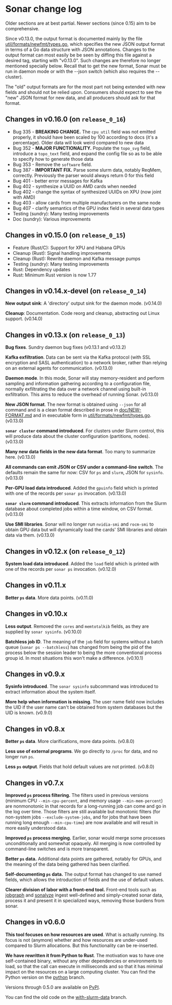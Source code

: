 # Sonar change log

Older sections are at best partial.  Newer sections (since 0.15) aim to be comprehensive.

Since v0.13.0, the output format is documented mainly by the file
[util/formats/newfmt/types.go](../util/formats/newfmt/types.go), which specifies the new JSON output
format in terms of a Go data structure with JSON annotations.  Changes to the output format can most
easily be be seen by diffing this file against a desired tag, starting with "v0.13.0".  Such changes
are therefore no longer mentioned specially below.  Recall that to get the new format, Sonar must be
run in daemon mode or with the --json switch (which also requires the --cluster).

The "old" output formats are for the most part not being extended with new fields and should not be
relied upon.  Consumers should expect to see the "new" JSON format for new data, and all producers
should ask for that format.

## Changes in v0.16.0 (on `release_0_16`)

* Bug 335 - **BREAKING CHANGE.** The `cpu_util` field was not emitted properly, it should have been
  scaled by 100 according to docs (it's a percentage).  Older data will look weird compared to new
  data
* Bug 352 - **MAJOR FUNCTIONALITY.**  Populate the `topo_svg` field, introduce a `topo_text` field,
  and expand the config file so as to be able to specify how to generate those data
* Bug 353 - Remove the `software` field.
* Bug 387 - **IMPORTANT FIX.** Parse some slurm data, notably ReqMem, correctly.  Previously the parser
  would always return 0 for this field
* Bug 401 - better error messages for Kafka
* Bug 402 - synthesize a UUID on AMD cards when needed
* Bug 402 - change the syntax of synthesized UUIDs on XPU (now joint with AMD)
* Bug 403 - allow cards from multiple manufacturers on the same node
* Bug 407 - clarify semantics of the GPU index field in several data types
* Testing (sundry): Many testing improvements
* Doc (sundry): Various improvements


## Changes in v0.15.0 (on `release_0_15`)

* Feature (Rust/C): Support for XPU and Habana GPUs
* Cleanup (Rust): Signal handling improvements
* Cleanup (Rust): Rewrite daemon and Kafka message pumps
* Testing (sundry): Many testing improvements
* Rust: Dependency updates
* Rust: Minimum Rust version is now 1.77


## Changes in v0.14.x-devel (on `release_0_14`)

**New output sink**: A 'directory' output sink for the daemon mode.  (v0.14.0)

**Cleanup**: Documentation.  Code reorg and cleanup, abstracting out Linux support.  (v0.14.0)


## Changes in v0.13.x (on `release_0_13`)

**Bug fixes**.  Sundry daemon bug fixes (v0.13.1 and v0.13.2)

**Kafka exfiltration**.  Data can be sent via the Kafka protocol (with SSL encryption and SASL
authentication) to a network broker, rather than relying on an external agents for communication.
(v0.13.0)

**Daemon mode**.  In this mode, Sonar will stay memory-resident and perform sampling and information
gathering according to a configuration file, normally exfiltrating the data over a network channel
using built-in exfiltration.  This aims to reduce the overhead of running Sonar.  (v0.13.0)

**New JSON format**.  The new format is obtained using `--json` for all command and is a clean
format described in prose in [doc/NEW-FORMAT.md](NEW-FORMAT.md) and in executable form in
[util/formats/newfmt/types.go](../util/formats/newfmt/types.go).  (v0.13.0)

**`sonar cluster` command introduced**.  For clusters under Slurm control, this will produce data about
the cluster configuration (partitions, nodes).  (v0.13.0)

**Many new data fields in the new data format**.  Too many to summarize here.  (v0.13.0)

**All commands can emit JSON or CSV under a command-line switch**.  The defaults remain the same for now:
CSV for `ps` and `slurm`, JSON for `sysinfo`.  (v0.13.0)

**Per-GPU load data introduced**.  Added the `gpuinfo` field which is printed with one of the records
per `sonar ps` invocation. (v0.13.0)

**`sonar slurm` command introduced**.  This extracts information from the Slurm database about
completed jobs within a time window, on CSV format.  (v0.13.0)

**Use SMI libraries**.  Sonar will no longer run `nvidia-smi` and `rocm-smi` to obtain GPU data but
will dynamically load the cards' SMI libraries and obtain data via them.  (v0.13.0)


## Changes in v0.12.x (on `release_0_12`)

**System load data introduced**.  Added the `load` field which is printed with one of the records
per `sonar ps` invocation. (v0.12.0)


## Changes in v0.11.x

**Better `ps` data**.  More data points. (v0.11.0)


## Changes in v0.10.x

**Less output**.  Removed the `cores` and `memtotalkib` fields, as they are supplied by `sonar
sysinfo`. (v0.10.0)

**Batchless job ID**.  The meaning of the `job` field for systems without a batch queue (`sonar ps
--batchless`) has changed from being the pid of the process below the session leader to being the
more conventional process group id.  In most situations this won't make a difference. (v0.10.1)


## Changes in v0.9.x

**Sysinfo introduced**.  The `sonar sysinfo` subcommand was introduced to extract information about
the system itself.

**More help when information is missing**.  The user name field now includes the UID if the user
name can't be obtained from system databases but the UID is known. (v0.9.0)


## Changes in v0.8.x

**Better `ps` data**.  More clarifications, more data points. (v0.8.0)

**Less use of external programs**.  We go directly to `/proc` for data, and no longer run `ps`.

**Less `ps` output**. Fields that hold default values are not printed. (v0.8.0)


## Changes in v0.7.x

**Improved `ps` process filtering.** The filters used in previous versions (minimum CPU
`--min-cpu-percent`, and memory usage `--min-mem-percent`) are nonmonotonic in that records for a
long-running job can come and go in the log over time.  Those filters are still available but
monotonic filters (for non-system jobs `--exclude-system-jobs`, and for jobs that have been running
long enough `--min-cpu-time`) are now available and will result in more easily understood data.

**Improved `ps` process merging.** Earlier, sonar would merge some processes unconditionally and
somewhat opaquely.  All merging is now controlled by command-line switches and is more transparent.

**Better `ps` data.** Additional data points are gathered, notably for GPUs, and the meaning of the data
being gathered has been clarified.

**Self-documenting `ps` data.** The output format has changed to use named fields, which allows the introduction
of fields and the use of default values.

**Clearer division of labor with a front-end tool.** Front-end tools such as
[jobgraph](https://github.com/NordicHPC/jobgraph) and
[sonalyze](https://github.com/NAICNO/Jobanalyzer/tree/main/code/sonalyze) ingest well-defined and
simply-created sonar data, process it and present it in specialized ways, removing those burdens
from sonar.


## Changes in v0.6.0

**This tool focuses on how resources are used**. What is actually running.  Its
focus is not (anymore) whether and how resources are under-used compared to
Slurm allocations. But this functionality can be re-inserted.

**We have rewritten it from Python to Rust**. The motivation was to have one
self-contained binary, without any other dependencies or environments to load,
so that the call can execute in milliseconds and so that it has minimal impact
on the resources on a large computing cluster. You can find the Python version
on the [python](https://github.com/NordicHPC/sonar/tree/python) branch.

Versions through 0.5.0 are available on [PyPI](https://pypi.org/project/sonar/).

You can find the old code on the
[with-slurm-data](https://github.com/NordicHPC/sonar/tree/with-slurm-data)
branch.
